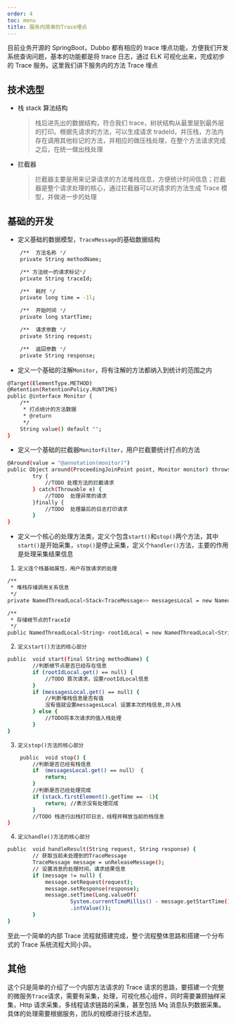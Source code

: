 ```yaml
---
order: 4
toc: menu
title: 服务内简单的Trace埋点
---
```


目前业务开源的 SpringBoot，Dubbo 都有相应的 trace 埋点功能，方便我们开发系统查询问题，基本的功能都是将 trace 日志，通过 ELK 可视化出来，完成初步的 Trace 服务。这里我们讲下服务内的方法 Trace 埋点

## 技术选型

- 栈 stack 算法结构
  > 栈后进先出的数据结构，符合我们 trace，树状结构从最里层到最外层的打印。根据先请求的方法，可以生成请求 tradeId，并压栈，方法内存在调用其他标记的方法，并相应的做压栈处理，在整个方法请求完成之后，在统一做出栈处理
- 拦截器
  > 拦截器主要是用来记录请求的方法堆栈信息，方便统计时间信息；拦截器是整个请求处理的核心，通过拦截器可以对请求的方法生成 Trace 模型，并做进一步的处理

## 基础的开发

- 定义基础的数据模型，`TraceMessage`的基础数据结构

```bash
    /**  方法名称 */
    private String methodName;

    /** 方法统一的请求标记*/
    private String traceId;

    /**  耗时 */
    private long time = -1l;

    /**  开始时间 */
    private long startTime;

    /**  请求参数 */
    private String request;

    /**  返回参数 */
    private String response;
```

- 定义一个基础的注解`Monitor`，将有注解的方法都纳入到统计的范围之内

```bash
@Target(ElementType.METHOD)
@Retention(RetentionPolicy.RUNTIME)
public @interface Monitor {
    /**
     * 打点统计的方法数据
     * @return
     */
    String value() default "";
}
```

- 定义一个基础的拦截器`MonitorFilter`，用户拦截要统计打点的方法

```bash
@Around(value = "@annotation(monitor)")
public Object around(ProceedingJoinPoint point, Monitor monitor) throws Throwable {
        try {
            //TODO 处理方法的拦截请求
        } catch(Throwable e) {
            //TODO  处理异常的请求
        }finally {
            //TODO  处理最后的日志打印请求
        }
}
```

- 定义一个核心的处理方法类，定义个包含`start()`和`stop()`两个方法，其中`start()`是开始采集，`stop()`是停止采集，定义个`handler()`方法，主要的作用是处理采集结果信息</br>

1. `定义连个栈基础属性，用户存放请求的处理`

```bash
/**
 * 堆栈存储调用关系信息
 */
private NamedThreadLocal<Stack<TraceMessage>> messagesLocal = new NamedThreadLocal<Stack<TraceMessage>>("stack_message");

/**
 * 存储根节点的TraceId
 */
public NamedThreadLocal<String> rootIdLocal = new NamedThreadLocal<String>("interceptorTrace_info");
```

2. `定义start()方法的核心部分`

```bash
public  void start(final String methodName) {
		//判断根节点是否已经存在信息
		if (rootIdLocal.get() == null) {
			//TODO 首次请求，设置rootIdLocal信息
		}
        if (messagesLocal.get() == null) {
			//判断堆栈信息是否有值
			没有值就设置messagesLocal 设置本次的栈信息,并入栈
		} else {
			//TODO将本次请求的值入栈处理
		}
}
```

3. `定义stop()方法的核心部分`

```bash
	public  void stop() {
        //判断是否已经有栈信息
        if （messagesLocal.get() == null） {
            return;
        }
        //判断是否已经处理完成
        if (stack.firstElement().getTime == -1){
            return; //表示没有处理完成
        }
        //TODO 栈进行出栈打印日志，线程并释放当前的栈信息
}

```

4. `定义handle()方法的核心部分`

```bash
public  void handleResult(String request, String response) {
        // 获取当前未处理到的TraceMessage
		TraceMessage message = unReleaseMessage();
        // 设置消息的处理时间，请求结果信息
		if (message != null) {
			message.setRequest(request);
			message.setResponse(response);
			message.setTime(Long.valueOf(
					System.currentTimeMillis() - message.getStartTime())
					.intValue());
		}
}
```

至此一个简单的内部 Trace 流程就搭建完成，整个流程整体思路和搭建一个分布式的 Trace 系统流程大同小异。

## 其他

这个只是简单的介绍了一个内部方法请求的 Trace 请求的思路，要搭建一个完整的微服务`Trace`请求，需要有采集，处理，可视化核心组件，同时需要兼顾抽样采集，Http 请求采集，多线程请求链路的采集，甚至包括 Mq 消息队列数据采集。具体的处理需要根据服务，团队的规模进行技术选型。
